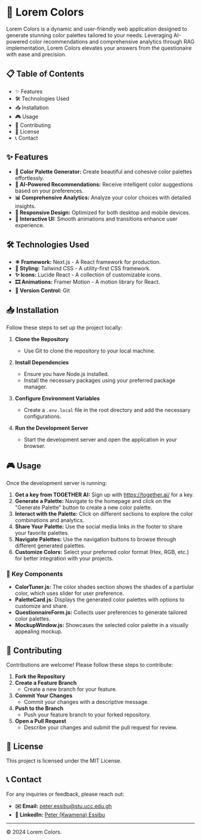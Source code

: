 # 🎨 Lorem Colors

Lorem Colors is a dynamic and user-friendly web application designed to generate stunning color palettes tailored to your needs. Leveraging AI-powered color recommendations and comprehensive analytics through RAG implementation, Lorem Colors elevates your answers from the questionaire with ease and precision.

## 📋 Table of Contents

- ✨ Features
- 🛠️ Technologies Used
- 📥 Installation
- 🎮 Usage
- 🤝 Contributing
- 📄 License
- 📞 Contact

## ✨ Features

- **🎨 Color Palette Generator:** Create beautiful and cohesive color palettes effortlessly.
- **🤖 AI-Powered Recommendations:** Receive intelligent color suggestions based on your preferences.
- **📊 Comprehensive Analytics:** Analyze your color choices with detailed insights.
- **📱 Responsive Design:** Optimized for both desktop and mobile devices.
- **🔄 Interactive UI:** Smooth animations and transitions enhance user experience.


## 🛠️ Technologies Used

- **⚛️ Framework:** Next.js - A React framework for production.
- **🎨 Styling:** Tailwind CSS - A utility-first CSS framework.
- **✨ Icons:** Lucide React - A collection of customizable icons.
- **🎞️ Animations:** Framer Motion - A motion library for React.
- **📂 Version Control:** Git

## 📥 Installation

Follow these steps to set up the project locally:

1. **Clone the Repository**

   - Use Git to clone the repository to your local machine.

2. **Install Dependencies**

   - Ensure you have Node.js installed.
   - Install the necessary packages using your preferred package manager.

3. **Configure Environment Variables**

   - Create a `.env.local` file in the root directory and add the necessary configurations.

4. **Run the Development Server**
   - Start the development server and open the application in your browser.

## 🎮 Usage

Once the development server is running:

1. **Get a key from TOGETHER AI:** Sign up with https://together.ai/ for a key.
1. **Generate a Palette:** Navigate to the homepage and click on the "Generate Palette" button to create a new color palette.
2. **Interact with the Palette:** Click on different sections to explore the color combinations and analytics.
3. **Share Your Palette:** Use the social media links in the footer to share your favorite palettes.
4. **Navigate Palettes:** Use the navigation buttons to browse through different generated palettes.
5. **Customize Colors:** Select your preferred color format (Hex, RGB, etc.) for better integration with your projects.

### 🔑 Key Components

- **ColorTuner.js:** The color shades section shows the shades of a partiular color, which uses slider for user preference.
- **PaletteCard.js:** Displays the generated color palettes with options to customize and share.
- **QuestionnaireForm.js:** Collects user preferences to generate tailored color palettes.
- **MockupWindow.js:** Showcases the selected color palette in a visually appealing mockup.

## 🤝 Contributing

Contributions are welcome! Please follow these steps to contribute:

1. **Fork the Repository**
2. **Create a Feature Branch**
   - Create a new branch for your feature.
3. **Commit Your Changes**
   - Commit your changes with a descriptive message.
4. **Push to the Branch**
   - Push your feature branch to your forked repository.
5. **Open a Pull Request**
   - Describe your changes and submit the pull request for review.

## 📄 License

This project is licensed under the MIT License.

## 📞 Contact

For any inquiries or feedback, please reach out:

- **✉️ Email:** peter.essibu@stu.ucc.edu.gh
- **🔗 LinkedIn:** [Peter (Kwamena) Essibu](https://linkedin.com/in/peteressibu)

---

© 2024 Lorem Colors.
